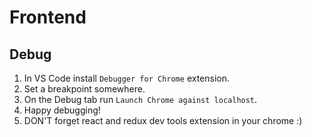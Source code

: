 # Frontend

## Debug
1. In VS Code install `Debugger for Chrome` extension.
2. Set a breakpoint somewhere.
3. On the Debug tab run `Launch Chrome against localhost`.
4. Happy debugging!
5. DON'T forget react and redux dev tools extension in your chrome :)